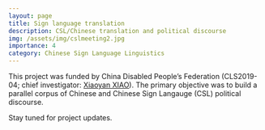```yaml
---
layout: page
title: Sign language translation
description: CSL/Chinese translation and political discourse
img: /assets/img/cslmeeting2.jpg
importance: 4
category: Chinese Sign Language Linguistics
---
```


This project was funded by China Disabled People’s Federation (CLS2019-04; chief investigator: [Xiaoyan XIAO](https://cflc.xmu.edu.cn/_s351/2019/0704/c12488a375058/page.psp)). The primary objective was to build a parallel corpus of Chinese and Chinese Sign Langauge (CSL) political discourse.  

Stay tuned for project updates. 

<div class="row">
    <div class="col-sm mt-3 mt-md-0">
        <img class="img-fluid rounded z-depth-1" src="{{ '/assets/img/cslmeeting.jpg' | relative_url }}" alt="" title="example image"/>
    </div>
</div>

